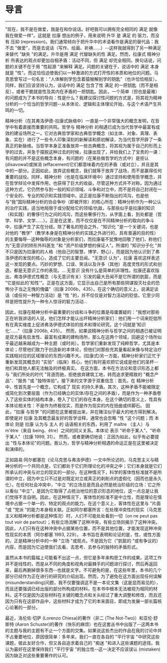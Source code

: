 # 导言

------

"现在，我不是在做爱，我是在和你说话。好吧我可以拥有完全相同的 满足 就像我在做爱一样"。这就是 拉康 想出的例子，用来说明 升华 是 满足 的 驱力，而没有 压抑 (repression)。我们通常倾向于把升华中的术语看作是满足的替代品：我不去 "做爱"，而是去说话（写作、绘画、祈祷......）--这样我就得到了另一种满足来替代 "缺失 "的满足。升华是用 满足 代替缺失的性 满足。然而，拉康式 精神分析 所表达的观点却更加自相矛盾：活动不同，但 满足 却完全相同。换句话说，问题的关键不在于用 "性起源 "来解释 满足。问题的关键在于，说话中的 满足 本身就是 "性"。而这恰恰迫使我们以一种激进的方式打开性的本质和地位的问题。马克思曾写过一句名言："人体解剖学包含着猿猴解剖学的钥匙"（也许恰恰相反）。同样，我们应该坚持认为，谈话中的 满足 包含了性 满足 的一把钥匙（而不是相反），或者干脆就是性及其内在矛盾的一把钥匙。因此，一个简单（但也是最难）的问题成为了本书的导向：性是什么？我建议探讨性问题的方式是，将其视为精神分析的一个恰当的哲学问题--从本体论、逻辑和主体理论开始，与这个术语产生共鸣的一切。

精神分析（在其弗洛伊德-拉康式脉络中）一直是一个非常强大的概念发明，在哲学中有着直接而重要的共鸣。哲学与 精神分析 的相遇已成为当代哲学中最富有成效的建设场所之一。它对古典哲学家和古典哲学概念（如主体、对象、真理、表象、实在）进行了一些令人印象深刻的新解读和原初解读，为当代哲学开辟了一条真正的新脉络。当哲学本身正准备放弃一些古典概念，将其视为属于自己的形而上学的过去，并急于摆脱这种过去的时候，拉康出现了，并给我们上了宝贵的一课：有问题的并不是这些概念本身，有问题的（在某些做哲学的方式中）是拒认 (disavowal)或抹消 (effacement)它们都意味着内在的矛盾（或对立），并且是其中的一部分。正因如此，放弃这些概念，我们就等于放弃了战场，而不是赢得任何重要的战役。同样，精神分析（也是在临床环境中）通过坚持和使用哲学概念，并在哲学辩论中发挥作用，也获得了巨大的收益，尽管这种方式并不对称。因为通过这种方式，它仍然参与到一般的知识领域、斗争和对立中，而不是将自己封闭在一个安全的、专业的知识和实践领域中。这正是拉康不断指出的鸿沟，也是他与“我”国际精神分析的协会争吵（即被开除）的核心所在：精神分析作为一种公认的治疗实践，适当地局限于或分配给它的领域/仇敌，与那些似乎是拉康的知识（和实践）的奢侈行为之间的鸿沟，而这些奢侈行为，从字面上看，到处都是（哲学、科学、文学......）。正是在这里，而不仅仅是在不同精神分析的取向的争斗中，拉康产生了实在分歧。除了著名的短会之外，"知识化 "是一个关键词，也是对他的 "教学"（教学本身是在精神分析的实践之外进行的，具有普遍的目的性）的主要侮辱--这种侮辱的对象是分析家们，而拉康毫不犹豫地回敬了他们，称他们为"无意识的矫形外科医生 "和 "资产阶级梦想的保证人"。所谓的 "知识分子化 "并不只是因为拉康的的人格（他自己的智慧、博学、野心），而是因为他认识到了弗洛伊德的发现的核心，造成了它的主要丑闻。"无意识 认为"，拉康 喜欢这样表述这一发现的要点。巧妙的梦想、口误、笑话以及许多（其他）高度灵性的形式和创造，都是无意识工作的表现。... 无意识 没有什么是简单的非理性。拉康还喜欢指出，弗洛伊德式性概念（与无意识有关）引发的最大丑闻不是它所谓的肮脏，而是 "它是如此的'知性'"。正是在这方面，它显示出自己是所有那些阴谋毁灭社会的恐怖分子当之无愧的傀儡"（拉康 2006b，435）。在这个确切的意义上，说满足谈话（或任何一种智力活动）是 "性 "的，并不仅仅是对智力活动的贬低，它至少同样是把性提升为一种令人惊讶的智力活动...

因此，拉康在精神分析中最重要的分歧和斗争的位置是毋庸置疑的："我想对那些正在听我讲话的人说，他们怎样才能认出坏精神分析家们：他们用一个词来贬低所有在真实维度上促进弗洛伊德式体验的技术和理论研究。这个词就是'知识化'......"（拉康 2006b, 435）。 然而，如果说精神分析与哲学之间的相遇已被证明是双方最有启发性、最富有成果的建构场所，那么在这两个领域，回避这个场所似乎最近越来越成为一种主题（或时尚）。哲学家们重新发现了纯粹哲学，尤其是本体论；尽管他们致力于创造新的本体论，但他们对那些充其量看起来像与特定治疗实践相对应的区域理论的东西兴趣不大。(拉康式)另一方面，精神分析家们正忙于重新发现其概念的 "实验"（临床）核心，他们有时喜欢把它说成是他们的圣杯--他们和其他人都无法触及的终极真实。 在这方面，本书在方法论和意识形态上都与 "我们所处的时代 "背道而驰，拒绝放弃建筑工地，转而追求更精致的 "概念产品"、"服务 "或 "独特体验"。接下来的文字源于双重信念：首先，在 精神分析 中，性首先是一个概念，它构成了 现实 的持久矛盾。其次，这种矛盾不能被限定或简化到次要层面（作为已经确立的实体/存在之间的矛盾），而是作为一种矛盾卷入了这些实体的结构本身，卷入了它们的存在本身。在这个确切的意义上，性具有本体论相关性：不是作为终极现实，而是作为现实的内在扭曲或绊脚石。 因此，"拉康 与哲学 "的问题在这里被提出来，并在赌注似乎最大的地方得到解决。即使是对 拉康 及其概念最友好的哲学诠释，通常也会忽略 "性 "这个问题；而 本体论 则是 拉康 认为与 主人 的 话语相关的东西，利用了 maître （主人）与 m'être（来自 being、être）之间的同义关系。本体论 表示 "听命于某人"、"听命于某人"（拉康 1999, 31）。 然而，或者更确切地说：正因为如此，似乎有必要提出 "性与本体论"的问题。我认为，哲学与精神分析相遇的命运正是在这里被决定和演绎的。

正如路易·阿尔都塞在《论马克思与弗洛伊德》一文中所论述的，马克思主义与精神分析的一个共同点是，它们都处于它们所理论化的冲突之中；它们本身就是它们所承认的冲突与对立的现实的一部分。在这种情况下，科学的客体性标准就不是所谓的中立，因为中立只不过是对既定对立或真正的剥削点的虚假化（因而也是永久化）。在任何社会冲突中，"中立 "的立场总是而且必然是统治阶级的立场：它之所以看似 "中立"，是因为它取得了占统治地位的意识形态的地位，这一点总是让我们觉得不言自明。因此，在这种情况下，客体性的标准不是中立性，而是理论在情境中占据一个单一的、特定的观点的能力。在这个意义上，客体性在这里与 "片面 "或 "党派 "的能力本身相关联。正如阿尔都塞所言：在处理冲突性的现实（马克思主义和精神分析都是这种情况）时，人们不可能处处看到一切（on ne peut pas tout voir de partout）；有些立场消解了这种冲突，有些立场则揭示了这种冲突。因此，人们只有在这种冲突中占据某些位置，而不是其他位置，才能发现这种冲突性现实的本质（阿尔都塞 1993, 229）。 本书旨在表明和论证的是，性，或性方面的，正是精神分析中的一种 "立场 "或观点。不是因为它（"肮脏的 "或有争议的）内容，而是因为它迫使我们去看、去思考、去参与的独特的矛盾形式。

虽然从本书的篇幅上可能看不出这一点，但它是多年来构思工作的成果。这项工作并不是线性的，而是从不同的角度和视角对最棘手的问题进行探讨，然后再返回来，最后再删掉很多东西--也就是文字。不可避免的是，在这些年里，本书的几个部分已经作为正在进行的研究的介绍出现。然而，为了避免在这方面出现任何误解 (misunderstanding)问题，我不仅要强调这不是一本论文集（这是显而易见的），而且还要强调已经出版的部分所构成的材料，在本书中根本无法被视为相同的材料。这不仅是因为这些材料在关键的概念点和关头经过了重大调整和修改，而且还因为只有在这部作品中，这些材料才成为了它的本来面目，即成为发展一部长篇核心论著的一部分。

最近，洛伦佐·切萨 (Lorenzo Chiesa)的著作（非二 (The Not-Two)）和亚伦·舒斯特 (Aaron Schuster)的著作（快乐的麻烦）也在这套丛书中出版了--这两本书的主题与我的主题有不止一个方面的交集。如果说这些杰出的作品在我的讨论中并不占重要地位，原因很简单：多年来，我们一直在各自的 "平行宇宙 "中研究这些课题，彼此友好合作，但又各自追求着自己的 "痴迷 "和进入这些课题的途径。我认为最好在这里保持我们 "平行宇宙 "的独立性--这一决定不应该误认 (mistaken)因为缺乏对这些重要著作的认可。
